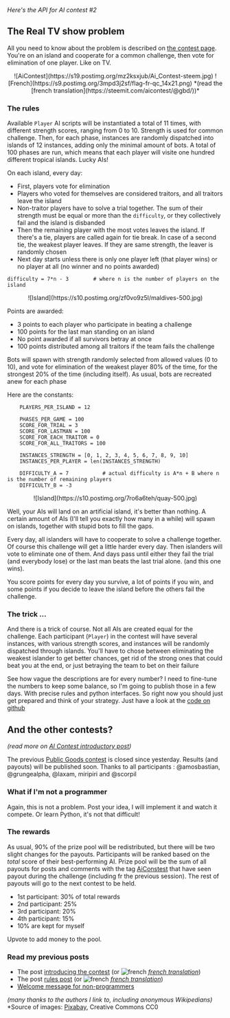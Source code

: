 *Here's the API for AI contest #2*

## The Real TV show problem

All you need to know about the problem is described on [the contest page](https://steemit.com/aicontest/@gbd/the-ai-contest-2-real-tv). You're on an island and cooperate for a common challenge, then vote for elimination of one player. Like on TV.

<center>
![AiContest](https://s19.postimg.org/mz2ksxjub/Ai_Contest-steem.jpg)
![French](https://s9.postimg.org/3mpd3j2sf/flag-fr-qc_14x21.png) *(read the [french translation](https://steemit.com/aicontest/@gbd/))*
</center>



### The rules

Available `Player` AI scripts will be instantiated a total of 11 times, with different strength scores, ranging from 0 to 10. Strength is used for common challenge. Then, for each phase, instances are randomly dispatched into islands of 12 instances, adding only the minimal amount of bots. A total of 100 phases are run, which means that each player will visite one hundred different tropical islands. Lucky AIs!

On each island, every day:
* First, players vote for elimination
* Players who voted for themselves are considered traitors, and all traitors leave the island
* Non-traitor players have to solve a trial together. The sum of their strength must be equal or more than the `difficulty`, or they collectively fail and the island is disbanded
* Then the remaining player with the most votes leaves the island. If there's a tie, players are called again for tie break. In case of a second tie, the weakest player leaves. If they are same strength, the leaver is randomly chosen
* Next day starts unless there is only one player left (that player wins) or no player at all (no winner and no points awarded)

```
difficulty = 7*n - 3 		# where n is the number of players on the island
```

<center>
![Island](https://s10.postimg.org/zf0vo9z5l/maldives-500.jpg)
</center>

Points are awarded:
* 3 points to each player who participate in beating a challenge
* 100 points for the last man standing on an island
* No point awarded if all survivors betray at once
* 100 points distributed among all traitors if the team fails the challenge

Bots will spawn with strength randomly selected from allowed values (0 to 10), and vote for elimination of the weakest player 80% of the time, for the strongest 20% of the time (including itself). As usual, bots are recreated anew for each phase

Here are the constants:

```
    PLAYERS_PER_ISLAND = 12

    PHASES_PER_GAME = 100
    SCORE_FOR_TRIAL = 3
    SCORE_FOR_LASTMAN = 100
    SCORE_FOR_EACH_TRAITOR = 0
    SCORE_FOR_ALL_TRAITORS = 100

    INSTANCES_STRENGTH = [0, 1, 2, 3, 4, 5, 6, 7, 8, 9, 10]
    INSTANCES_PER_PLAYER = len(INSTANCES_STRENGTH)
    
    DIFFICULTY_A = 7           # actual difficulty is A*n + B where n is the number of remaining players
    DIFFICULTY_B = -3

```




<center>
![Island](https://s10.postimg.org/7ro6a6teh/quay-500.jpg)
</center>





Well, your AIs will land on an artificial island, it's better than nothing. A certain amount of AIs (I'll tell you exactly how many in a while) will spawn on islands, together with stupid bots to fill the gaps.

Every day, all islanders will have to cooperate to solve a challenge together. Of course this challenge will get a little harder every day. Then islanders will vote to eliminate one of them. And days pass until either they fail the trial (and everybody lose) or the last man beats the last trial alone. (and this one wins).

You score points for every day you survive, a lot of points if you win, and some points if you decide to leave the island before the others fail the challenge.


### The trick ...

And there is a trick of course. Not all AIs are created equal for the challenge. Each participant (`Player`) in the contest will have several instances, with various strength scores, and instances will be randomly dispatched through islands. You'll have to chose between eliminating the weakest islander to get better chances, get rid of the strong ones that could beat you at the end, or just betraying the team to bet on their failure


See how vague the descriptions are for every number? I need to fine-tune the numbers to keep some balance, so I'm going to publish those in a few days. With precise rules and python interfaces. So right now you should just get prepared and think of your strategy. Just have a look at the [code on github](https://github.com/steemian/realTV)



## And the other contests?

*(read more on [AI Contest introductory post](https://steemit.com/aicontest/@gbd/the-ai-contest-coming-soon))*

The previous [Public Goods contest](https://steemit.com/aicontest/@gbd/the-ai-contest-1-public-goods-problem) is closed since yesterday. Results (and payouts) will be published soon. Thanks to all participants : @amosbastian, @grungealpha, @laxam, miripiri and @scorpil

### What if I'm not a programmer

Again, this is not a problem. Post your idea, I will implement it and watch it compete. Or learn Python, it's not that difficult! 

### The rewards

As usual, 90% of the prize pool will be redistributed, but there will be two slight changes for the payouts. Participants will be ranked based on the *total* score of their best-performing AI. Prize pool will be the sum of all payouts for posts and comments with the tag [AiConstest](https://steemit.com/created/aicontest) that have seen payout during the challenge (including fr the previous session). The rest of payouts will go to the next contest to be held.

* 1st participant: 30% of total rewards
* 2nd participant: 25%
* 3rd participant: 20%
* 4th participant: 15%
* 10% are kept for myself

Upvote to add money to the pool.



### Read my previous posts


* The post [introducing the contest](https://steemit.com/aicontest/@gbd/the-ai-contest-1-public-goods-problem) (or  ![french](https://steemitimages.com/0x0/https://s9.postimg.org/3mpd3j2sf/flag-fr-qc_14x21.png) *[french translation](https://steemit.com/aicontest/@gbd/fr-the-ai-contest-1-le-dilemme-du-bien-commun)*)
* The post [rules post](https://steemit.com/aicontest/@gbd/the-ai-contest-coming-soon) (or  ![french](https://steemitimages.com/0x0/https://s9.postimg.org/3mpd3j2sf/flag-fr-qc_14x21.png) *[french translation](https://steemit.com/aicontest/@gbd/the-ai-contest-bientot-sur-steem)*)
* [Welcome message for non-programmers](https://steemit.com/aicontest/@gbd/the-ai-contest-1-non-programmers-welcome)

*(many thanks to the authors I link to, including anonymous Wikipedians)*
*Source of images: [Pixabay](https://www.pexels.com/u/pixabay/), Creative Commons CC0
